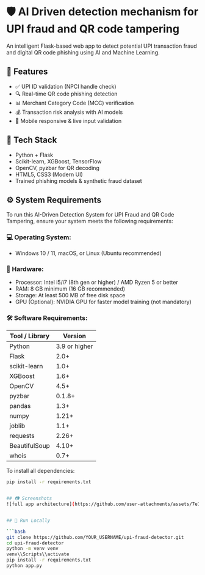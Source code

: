 # 🛡️ Al Driven detection mechanism for UPI fraud and QR code tampering

An intelligent Flask-based web app to detect potential UPI transaction fraud and digital QR code phishing using AI and Machine Learning.

## 🚀 Features
- ✅ UPI ID validation (NPCI handle check)
- 🔍 Real-time QR code phishing detection
- 📊 Merchant Category Code (MCC) verification
- 💰 Transaction risk analysis with AI models
- 📱 Mobile responsive & live input validation

## 📁 Tech Stack
- Python + Flask
- Scikit-learn, XGBoost, TensorFlow
- OpenCV, pyzbar for QR decoding
- HTML5, CSS3 (Modern UI)
- Trained phishing models & synthetic fraud dataset

## ⚙️ System Requirements

To run this AI-Driven Detection System for UPI Fraud and QR Code Tampering, ensure your system meets the following requirements:

### 💻 Operating System:
- Windows 10 / 11, macOS, or Linux (Ubuntu recommended)

### 🧠 Hardware:
- Processor: Intel i5/i7 (8th gen or higher) / AMD Ryzen 5 or better
- RAM: 8 GB minimum (16 GB recommended)
- Storage: At least 500 MB of free disk space
- GPU (Optional): NVIDIA GPU for faster model training (not mandatory)

### 🛠️ Software Requirements:

| Tool / Library        | Version       |
|------------------------|----------------|
| Python                | 3.9 or higher  |
| Flask                 | 2.0+           |
| scikit-learn          | 1.0+           |
| XGBoost               | 1.6+           |
| OpenCV                | 4.5+           |
| pyzbar                | 0.1.8+         |
| pandas                | 1.3+           |
| numpy                 | 1.21+          |
| joblib                | 1.1+           |
| requests              | 2.26+          |
| BeautifulSoup         | 4.10+          |
| whois                 | 0.7+           |

To install all dependencies:
```bash
pip install -r requirements.txt


## 📷 Screenshots
![full app architecture](https://github.com/user-attachments/assets/7e157b29-70e8-401b-94f9-ddfb54666ae0)


## 🧪 Run Locally

```bash
git clone https://github.com/YOUR_USERNAME/upi-fraud-detector.git
cd upi-fraud-detector
python -m venv venv
venv\\Scripts\\activate
pip install -r requirements.txt
python app.py


